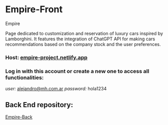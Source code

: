 # Empire-Front
Empire

Page dedicated to customization and reservation of luxury cars inspired by Lamborghini.
It features the integration of ChatGPT API for making cars recommendations based on the company stock and the user preferences.

### Host: [empire-project.netlify.app](https://empire-project.netlify.app/)

### Log in with this account or create a new one to access all functionalities:
*user:* alejandro@mh.com.ar
*password:* hola1234

## Back End repository:
[Empire-Back](https://github.com/JuanmaBigo/Empire-Back)
